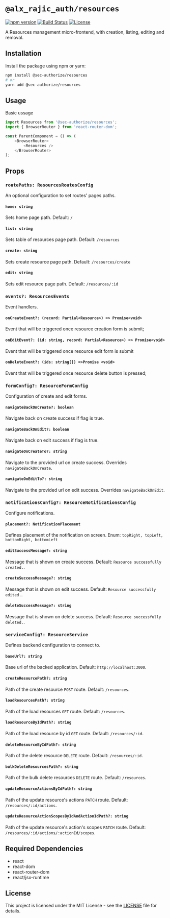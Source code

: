 # `@alx_rajic_auth/resources`

[![npm version](https://img.shields.io/npm/v/@alx_rajic_auth/resources.svg)](https://www.npmjs.com/package/@alx_rajic_auth/resources)
[![Build Status](https://img.shields.io/travis/your-username/your-package-name.svg)](https://travis-ci.org/your-username/your-package-name)
[![License](https://img.shields.io/npm/l/your-package-name.svg)](https://github.com/your-username/your-package-name/blob/main/LICENSE)

A Resources management micro-frontend, with creation, listing, editing and removal. 

## Installation

Install the package using npm or yarn:

```bash
npm install @sec-authorize/resources
# or
yarn add @sec-authorize/resources
```

## Usage

Basic ussage

```javascript
import Resources from '@sec-authorize/resources';
import { BrowserRouter } from 'react-router-dom';

const ParentComponent = () => (
    <BrowserRouter>
        <Resources />
    </BrowserRouter>
);
```

## Props

### `routePaths: ResourcesRoutesConfig`

An optional configuration to set routes' pages paths.

#### `home: string`
Sets home page path. Default: `/`

#### `list: string`
Sets table of resources page path. Default: `/resources`

#### `create: string`
Sets create resource page path. Default: `/resources/create`

#### `edit: string`
Sets edit resource page path. Default: `/resources/:id`

### `events?: ResourcesEvents`

Event handlers.

#### `onCreateEvent?: (record: Partial<Resource>) => Promise<void>`
Event that will be triggered once resource creation form is submit;

#### `onEditEvent?: (id: string, record: Partial<Resource>) => Promise<void>`
Event that will be triggered once resource edit form is submit

#### `onDeleteEvent?: (ids: string[]) =>Promise <void>`
Event that will be triggered once resource delete button is pressed;

### `formConfig?: ResourceFormConfig`

Configuration of create and edit forms.

#### `navigateBackOnCreate?: boolean`

Navigate back on create success if flag is true.

#### `navigateBackOnEdit?: boolean`

Navigate back on edit success if flag is true.

#### `navigateOnCreateTo?: string`

Navigate to the provided url on create success. Overrides `navigateBackOnCreate`.

#### `navigateOnEditTo?: string`

Navigate to the provided url on edit success. Overrides `navigateBackOnEdit`.

### `notificationsConfig?: ResourceNotificationsConfig`

Configure notifications.

#### `placement?: NotificationPlacement`

Defines placement of the notification on screen. Enum: `topRight, topLeft, bottomRight, bottomLeft`

#### `editSuccessMessage?: string`

Message that is shown on create success. Default: `Resource successfully created.`.

#### `createSuccessMessage?: string`

Message that is shown on edit success. Default: `Resource successfully edited.`.

#### `deleteSuccessMessage?: string`

Message that is shown on delete success. Default: `Resource successfully deleted.`.

### `serviceConfig?: ResourceService`

Defines backend configuration to connect to.

#### `baseUrl?: string`

Base url of the backed application. Default: `http://localhost:3000`.

#### `createResourcePath?: string`

Path of the create resource `POST` route. Default: `/resources`.

#### `loadResourcesPath?: string`

Path of the load resources `GET` route. Default: `/resources`.

#### `loadResourceByIdPath?: string`

Path of the load resource by id `GET` route. Default: `/resources/:id`.

#### `deleteResourceByIdPath?: string`

Path of the delete resource `DELETE` route. Default: `/resources/:id`.

#### `bulkDeleteResourcesPath?: string`

Path of the bulk delete resources `DELETE` route. Default: `/resources`.

#### `updateResourceActionsByIdPath?: string`

Path of the update resource's actions `PATCH` route. Default: `/resources/:id/actions`.

#### `updateResourceActionScopesByIdAndActionIdPath?: string`

Path of the update resource's action's scopes `PATCH` route. Default: `/resources/:id/actions/:actionId/scopes`.

## Required Dependencies

- react
- react-dom
- react-router-dom
- react/jsx-runtime

## License

This project is licensed under the MIT License - see the [LICENSE](https://github.com/your-username/@alx_rajic_auth/resources/blob/main/LICENSE) file for details.
